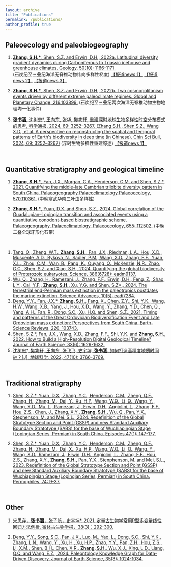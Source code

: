```yaml
---
layout: archive
title: "Publications"
permalink: /publications/
author_profile: true
---
```


<!-- {% if author.googlescholar %} -->
 <!-- You can also find my articles on <u><a href="{{author.googlescholar}}">my Google Scholar profile</a>.</u> -->
<!-- {% endif %} -->


Paleoecology and paleobiogeography 
------
1. [**Zhang, S.H.\***, Shen, S.Z. and Erwin, D.H., 2022a. Latitudinal diversity gradient dynamics during Carboniferous to Triassic icehouse and greenhouse climates. Geology, 50(10): 1166-1171.](https://pubs.geoscienceworld.org/gsa/geology/article/50/10/1166/615406/Latitudinal-diversity-gradient-dynamics-during)  
  (石炭纪至三叠纪海洋无脊椎动物纬向多样性梯度) [【报道news 1】](https://mp.weixin.qq.com/s?__biz=MzIwMzgzNzMyNg==&mid=2247560203&idx=5&sn=ebb02f41c4868c306405b259b5950525&chksm=96caf6eaa1bd7ffc5af04aed034fad1eaa3005609c35df5b1b7fe80553dde3e09759187aa4de&mpshare=1&scene=23&srcid=0723yzqujNsV8SP4HUAqzzqj&sharer_sharetime=1658587654512&sharer_shareid=f082d3452aa57b7bd69abfc17a9f6f92#rd)  [【报道news 2】](https://es.nju.edu.cn/e5/07/c22449a582919/page.htm)  [【报道news 3】](https://mp.weixin.qq.com/s?__biz=MzUzMTg1NDc5Nw==&mid=2247510966&idx=1&sn=6ffb8d17af8696fb98d07693d086752b&chksm=fabecf14cdc9460270f23883e8e23ef9e93843f690fc9c3a64bf9a047b12acab9f02cfba5e3a&mpshare=1&scene=23&srcid=07240vWS0yp4e40ymjqq951e&sharer_sharetime=1658620037802&sharer_shareid=f082d3452aa57b7bd69abfc17a9f6f92#rd) 
   
1. [**Zhang, S.H.\***, Shen, S.Z. and Erwin, D.H., 2022b. Two cosmopolitanism events driven by different extreme paleoclimate regimes. Global and Planetary Change, 216.103899.](https://www.sciencedirect.com/science/article/pii/S0921818122001667?via%3Dihub)
  (石炭纪至三叠纪两次海洋无脊椎动物生物地理均一化事件)

1. [**张书涵**, 沈树忠\*, 王向东, 张华, 樊隽轩, 重建深时地球生物多样性时空分布模式的思考,  科学通报, 2024, 69: 3252–3267. \(Zhang S.H., Shen S.Z., Wang X.D., et al. A perspective on reconstructing the spatial and temporal patterns of Earth′s biodiversity in deep time (in Chinese). Chin Sci Bull, 2024, 69: 3252–3267\)](https://doi.org/10.1360/TB-2024-0152) (深时生物多样性重建综述) [【报道news 1】](https://mp.weixin.qq.com/s/_ksDuL1CORMslwlOZ0jZ1A)

<br>

Quantitative stratigraphy and geological timeline
------
1. [**Zhang, S.H.\***, Fan, J.X., Morgan, C.A., Henderson, C.M. and Shen, S.Z.\*, 2021. Quantifying the middle-late Cambrian trilobite diversity pattern in South China. Palaeogeography Palaeoclimatology Palaeoecology, 570.110361.](https://www.sciencedirect.com/science/article/pii/S0031018221001462?dgcid=raven_sd_via_email)
(中晚寒武华南三叶虫多样性)

1. [**Zhang, S.H.\***, Yuan, D.X. and Shen, S.Z., 2024. Global correlation of the Guadalupian–Lopingian transition and associated events using a quantitative conodont-based biostratigraphic scheme. Palaeogeography, Palaeoclimatology, Palaeoecology, 655: 112502.](https://www.sciencedirect.com/science/article/abs/pii/S0031018224004917?via%3Dihub)
(中晚二叠全球牙形化石带）

<br>

1. [Tang, Q., Zheng, W.T., **Zhang, S.H.**, Fan, J.X., Riedman, L.A., Hou, X.D., Muscente, A.D., Bykova, N., Sadler, P.M., Wang, X.D., Zhang, F.F., Yuan, X.L., Zhou, C.M., Wan, B., Pang, K., Ouyang, Q., McKenzie, N.R., Zhao, G.C., Shen, S.Z. and Xiao, S.H., 2024. Quantifying the global biodiversity of Proterozoic eukaryotes. Science, 386(6728): eadm9137.](https://www.science.org/doi/abs/10.1126/science.adm9137)
2. [Wu, Q., Zhang, H., Ramezani, J., Zhang, F.F., Erwin, D.H., Feng, Z., Shao, L.Y., Cai, Y.F., **Zhang, S.H.**, Xu, Y.G. and Shen, S.Z\*., 2024. The terrestrial end-Permian mass extinction in the paleotropics postdates the marine extinction. Science Advances, 10(5): eadi7284.](https://www.science.org/doi/10.1126/sciadv.adi7284)
3. [Deng, Y.Y., Fan, J.X.\*, **Zhang, S.H.**, Fang, X., Chen, Z.Y., Shi, Y.K., Wang, H.W., Wang, X.B., Yang, J., Hou, X.D., Wang, Y., Zhang, Y.D., Chen, Q., Yang, A.H., Fan, R., Dong, S.C., Xu, H.Q. and Shen, S.Z., 2021. Timing and patterns of the Great Ordovician Biodiversification Event and Late Ordovician mass extinction: Perspectives from South China. Earth-Science Reviews, 220. 103743.](https://www.sciencedirect.com/science/article/abs/pii/S0012825221002440)
4. [Shen, S.Z.\*, Fan, J.X., Wang, X.D., Zhang, F.F., Shi, Y.K. and **Zhang, S.H.**, 2022. How to Build a High-Resolution Digital Geological Timeline? Journal of Earth Science, 33(6): 1629-1632.](https://link.springer.com/article/10.1007/s12583-022-1315-z)
5. [沈树忠\*, 樊隽轩, 王向东, 张飞飞, 史宇坤, **张书涵**. 如何打造高精度地质时间轴？[J]. 地球科学, 2022, 47(10): 3766-3769.](https://doi.org/10.3799/dqkx.2022.801)

<br>

Traditional stratigraphy
------  
1. [Shen, S.Z.\*, Yuan, D.X., Zhang, Y.C., Henderson, C.M., Zheng, Q.F., Zhang, H., Zhang, M., Dai, Y., Xu, H.P., Wang, W.Q., Li, Q., Wang, Y., Wang, X.D., Mu, L., Ramezani, J., Erwin, D.H., Angiolini, L., Zhang, F.F., Hou, Z.S., Chen, J., Zhang, X.Y., **Zhang, S.H.**, Wu, Q., Pan, Y.X., Stephenson, M. and Mei, S.L., 2024. Redefinition of the Global Stratotype Section and Point (GSSP) and new Standard Auxiliary Boundary Stratotype (SABS) for the base of Wuchiapingian Stage (Lopingian Series, Permian) in South China. Episodes.47(1): 147-177.](https://www.episodes.org/journal/view.html?uid=2345&vmd=Full)

2. [Shen, S.Z.\*, Yuan, D.X., Zhang, Y.C., Henderson, C.M., Zheng, Q.F., Zhang, H., Zhang, M., Dai, X., Xu, H.P., Wang, W.Q., Li, Q., Wang, Y., Wang, X.D., Ramezani, J., Erwin, D.H., Angiolini, L., Zhang, F.F., Hou, Z.S., Zhang, X.Y., **Zhang, S.H.**, Pan, Y.X., Stenphenson, M. and Mei, S.L., 2023. Redefinition of the Global Stratotype Section and Point (GSSP) and new Standard Auxiliary Boundary Stratotype (SABS) for the base of Wuchiapingian Stage (Lopingian Series, Permian) in South China. Permophiles, 74: 9-37.](https://permian.stratigraphy.org/files/permophiles/Permophiles%2074.pdf)
   
<br>

Other
------
1. [宋思存，**张书涵**，张子航，史宇坤\*. 2021. 定量古生物学常用R型多变量线性回归方法例析. 微体古生物学报，38(3)：292-300.](https://d.wanfangdata.com.cn/periodical/wtgswxb202103007)

2. [Deng, Y.Y., Song, S.C., Fan, J.X., Luo, M., Yao, L., Dong, S.C., Shi, Y.K., Zhang, L.N., Wang, Y., Xu, H., Xu, H.P., Zhao, Y.Y., Pan, Z.H., Hou, Z.S., Li, X.M., Shen, B.H., Chen, X.R., **Zhang, S.H.**, Wu, X.J., Xing, L.D., Liang, Q.Q. and Wang, E.Z., 2024. Paleontology Knowledge Graph for Data-Driven Discovery. Journal of Earth Science, 35(3): 1024-1034.](https://link.springer.com/article/10.1007/s12583-023-1943-9)


   

<!--  {% include base_path %} -->

<!--  {% for post in site.publications reversed %} -->
<!--   {% include archive-single.html %} -->
<!--  {% endfor %} -->
